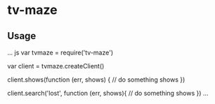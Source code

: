 # tv-maze

## Usage

... js
var tvmaze = require('tv-maze')

var client = tvmaze.createClient()

client.shows(function (err, shows) {
  // do something shows
})

client.search('lost', function (err, shows){
  // do something shows
})
...
